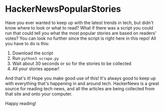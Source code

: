 # HackerNewsPopularStories
Have you ever wanted to keep up with the latest trends in tech, but didn't know where to look or what to read? What if there was a script you could run that could
tell you what the most popular stories are based on readers' votes? You can look no further since the script is right here in this repo! All you have to do is this:

1. Download the script
2. Run `python3 scrape.py`
3. Wait about 30 seconds or so for the stories to be collected
4. All your stories appear!

And that's it! Hope you make good use of this! It's always good to keep up with everything that's happening in and around tech. HackerNews is a great source for reading
tech news, and all the articles are being collected from that site and onto your computer.

Happy reading!
